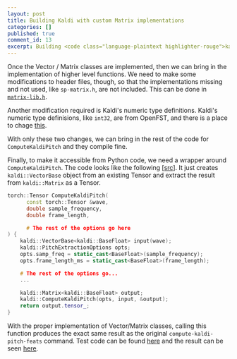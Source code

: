 ```yaml
---
layout: post
title: Building Kaldi with custom Matrix implementations
categories: []
published: true
comment_id: 13
excerpt: Building <code class="language-plaintext highlighter-rouge">kaldi::ComputeKaldiPitch</code> and adding wrapper function then bind it with PyTorch.
---
```


Once the Vector / Matrix classes are implemented, then we can bring in the implementation of higher level functions. We need to make some modifications to header files, though, so that the implementations missing and not used, like `sp-matrix.h`, are not included. This can be done in [`matrix-lib.h`](https://github.com/kaldi-asr/kaldi/blob/7fb716aa0f56480af31514c7e362db5c9f787fd4/src/matrix/matrix-lib.h#L28-L34).

Another modification required is Kaldi's numeric type definitions. Kaldi's numeric type definisions, like `int32`, are from OpenFST, and there is a place to chage [this](https://github.com/kaldi-asr/kaldi/blob/7fb716aa0f56480af31514c7e362db5c9f787fd4/src/base/kaldi-types.h#L57-L73).

With only these two changes, we can bring in the rest of the code for `ComputeKaldiPitch` and they compile fine.

Finally, to make it accessible from Python code, we need a wrapper around `ComputeKaldiPitch`. The code looks like the following [[src](https://github.com/mthrok/tkaldi/blob/016ab2e7d757ae654607fc60dfceadc2a6c26ada/src/libtkaldi/register.cc#L18-L66)]. It just creates `kaldi::VectorBase` object from an existing Tensor and extract the result from `kaldi::Matrix` as a Tensor.

```c++
torch::Tensor ComputeKaldiPitch(
      const torch::Tensor &wave,
      double sample_frequency,
      double frame_length,

      # The rest of the options go here
) {
    kaldi::VectorBase<kaldi::BaseFloat> input(wave);
    kaldi::PitchExtractionOptions opts;
    opts.samp_freq = static_cast<BaseFloat>(sample_frequency);
    opts.frame_length_ms = static_cast<BaseFloat>(frame_length);

    # The rest of the options go...
    ...

    kaldi::Matrix<kaldi::BaseFloat> output;
    kaldi::ComputeKaldiPitch(opts, input, &output);
    return output.tensor_;
}
```

With the proper implementation of Vector/Matrix classes, calling this function produces the exact same result as the original `compute-kaldi-pitch-feats` command. Test code can be found [here](https://github.com/mthrok/tkaldi/blob/016ab2e7d757ae654607fc60dfceadc2a6c26ada/tests/tkaldi_unittest/feats_test.py#L10-L36) and the result can be seen [here](https://app.circleci.com/pipelines/github/mthrok/tkaldi/51/workflows/0043d82b-7fe2-4498-a134-90d6a73efefc/jobs/138/parallel-runs/0/steps/0-104).
